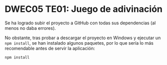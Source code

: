 # DWEC05 TE01: Juego de adivinación

Se ha logrado subir el proyecto a GitHub con todas sus dependencias (al menos no daba errores).

No obstante, tras probar a descargar el proyecto en Windows y ejecutar un ```npm install```, se han instalado algunos paquetes, por lo que sería lo más recomendable antes de servir la aplicación:

```bash
npm install
```